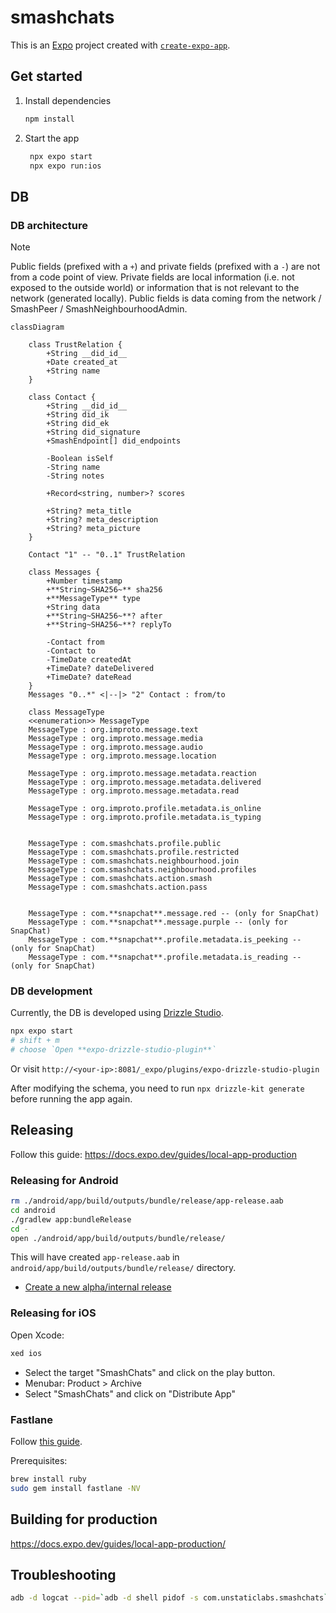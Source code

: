 # smashchats

This is an [Expo](https://expo.dev) project created with [`create-expo-app`](https://www.npmjs.com/package/create-expo-app).

## Get started

1. Install dependencies

    ```bash
    npm install
    ```

2. Start the app

    ```bash
     npx expo start
     npx expo run:ios
    ```

## DB

### DB architecture

> [!NOTE]  
> Public fields (prefixed with a `+`) and private fields (prefixed with a `-`) are not from a code point of view. Private fields are local information (i.e. not exposed to the outside world) or information that is not relevant to the network (generated locally). Public fields is data coming from the network / SmashPeer / SmashNeighbourhoodAdmin.

```mermaid
classDiagram

    class TrustRelation {
        +String __did_id__
        +Date created_at
        +String name
    }

    class Contact {
        +String __did_id__
        +String did_ik
        +String did_ek
        +String did_signature
        +SmashEndpoint[] did_endpoints

        -Boolean isSelf
        -String name
        -String notes

        +Record<string, number>? scores

        +String? meta_title
        +String? meta_description
        +String? meta_picture
    }

    Contact "1" -- "0..1" TrustRelation

    class Messages {
        +Number timestamp
        +**String~SHA256~** sha256
        +**MessageType** type
        +String data
        +**String~SHA256~**? after
        +**String~SHA256~**? replyTo

        -Contact from
        -Contact to
        -TimeDate createdAt
        +TimeDate? dateDelivered
        +TimeDate? dateRead
    }
    Messages "0..*" <|--|> "2" Contact : from/to

    class MessageType
    <<enumeration>> MessageType
    MessageType : org.improto.message.text
    MessageType : org.improto.message.media
    MessageType : org.improto.message.audio
    MessageType : org.improto.message.location

    MessageType : org.improto.message.metadata.reaction
    MessageType : org.improto.message.metadata.delivered
    MessageType : org.improto.message.metadata.read

    MessageType : org.improto.profile.metadata.is_online
    MessageType : org.improto.profile.metadata.is_typing


    MessageType : com.smashchats.profile.public
    MessageType : com.smashchats.profile.restricted
    MessageType : com.smashchats.neighbourhood.join
    MessageType : com.smashchats.neighbourhood.profiles
    MessageType : com.smashchats.action.smash
    MessageType : com.smashchats.action.pass


    MessageType : com.**snapchat**.message.red -- (only for SnapChat)
    MessageType : com.**snapchat**.message.purple -- (only for SnapChat)
    MessageType : com.**snapchat**.profile.metadata.is_peeking -- (only for SnapChat)
    MessageType : com.**snapchat**.profile.metadata.is_reading -- (only for SnapChat)
```

### DB development

Currently, the DB is developed using [Drizzle Studio](https://github.com/drizzle-team/drizzle-studio).

```bash
npx expo start
# shift + m
# choose `Open **expo-drizzle-studio-plugin**`
```

Or visit `http://<your-ip>:8081/_expo/plugins/expo-drizzle-studio-plugin`

After modifying the schema, you need to run `npx drizzle-kit generate` before running the app again.

## Releasing 

Follow this guide: https://docs.expo.dev/guides/local-app-production

### Releasing for Android

```bash
rm ./android/app/build/outputs/bundle/release/app-release.aab
cd android
./gradlew app:bundleRelease
cd -
open ./android/app/build/outputs/bundle/release/
```

This will have created `app-release.aab` in `android/app/build/outputs/bundle/release/` directory.

- [Create a new alpha/internal release](https://play.google.com/console/u/0/developers/9150193425219657230/app/4976355900096563201/tracks/4701103354613619379/create)

### Releasing for iOS

Open Xcode:

```bash
xed ios
```

- Select the target "SmashChats" and click on the play button.
- Menubar: Product > Archive
- Select "SmashChats" and click on "Distribute App"

### Fastlane

Follow [this guide](https://thecodingmachine.github.io/react-native-boilerplate/docs/BetaBuild/#installing-fastlane).

Prerequisites:

```bash
brew install ruby
sudo gem install fastlane -NV
```

## Building for production

https://docs.expo.dev/guides/local-app-production/

## Troubleshooting

```bash
adb -d logcat --pid=`adb -d shell pidof -s com.unstaticlabs.smashchats`
```
